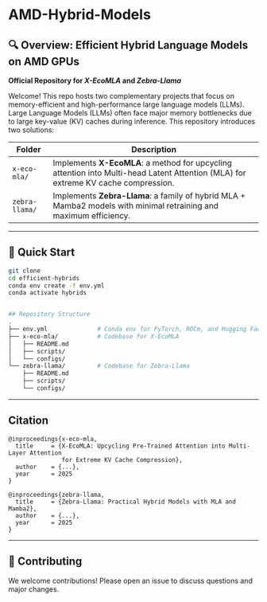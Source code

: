 # AMD-Hybrid-Models

## 🔍 Overview: Efficient Hybrid Language Models on AMD GPUs  
**Official Repository for _X-EcoMLA_ and _Zebra-Llama_**

Welcome! This repo hosts two complementary projects that focus on memory-efficient and high-performance large language models (LLMs). 
Large Language Models (LLMs) often face major memory bottlenecks due to large key-value (KV) caches during inference. This repository introduces two solutions:

| Folder           | Description |
|------------------|-------------|
| `x-eco-mla/`     | Implements **X-EcoMLA**: a method for upcycling attention into Multi-head Latent Attention (MLA) for extreme KV cache compression. |
| `zebra-llama/`   | Implements **Zebra-Llama**: a family of hybrid MLA + Mamba2 models with minimal retraining and maximum efficiency. |


---

## 🧪 Quick Start

```bash
git clone 
cd efficient-hybrids
conda env create -f env.yml
conda activate hybrids


## Repository Structure
.
├── env.yml              # Conda env for PyTorch, ROCm, and Hugging Face
├── x-eco-mla/           # Codebase for X-EcoMLA
│   ├── README.md
│   ├── scripts/
│   └── configs/
└── zebra-llama/         # Codebase for Zebra-Llama
    ├── README.md
    ├── scripts/
    └── configs/
```
---

## Citation
```
@inproceedings{x-eco-mla,
  title     = {X-EcoMLA: Upcycling Pre-Trained Attention into Multi-Layer Attention
               for Extreme KV Cache Compression},
  author    = {...},
  year      = 2025
}

@inproceedings{zebra-llama,
  title     = {Zebra-Llama: Practical Hybrid Models with MLA and Mamba2},
  author    = {...},
  year      = 2025
}
```

---

## 🤝 Contributing
We welcome contributions! Please open an issue to discuss questions and major changes. 
